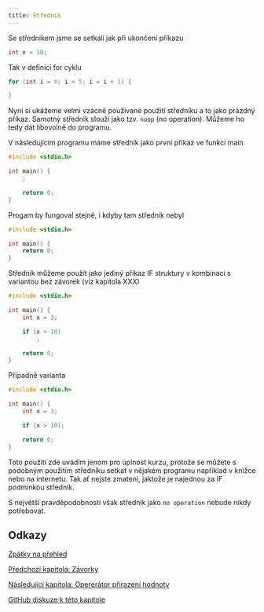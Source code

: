```yaml
---
title: Středník
---
```


Se středníkem jsme se setkali jak při ukončení příkazu

```c
int x = 10;
```

Tak v definici for cyklu

```c
for (int i = 0; i < 5; i = i + 1) {

}
```

Nyní si ukážeme velmi vzácně použivané použití středníku a to jako prázdný příkaz. Samotný středník slouží jako tzv. `noop` (no operation). Můžeme ho tedy dát libovolně do programu.

V následujícím programu máme středník jako první příkaz ve funkci main

```c
#include <stdio.h>

int main() {
    ;

    return 0;
}
```
Progam by fungoval stejně, i kdyby tam středník nebyl

```c
#include <stdio.h>

int main() {
    return 0;
}
```

Středník můžeme použít jako jediný příkaz IF struktury v kombinaci s variantou bez závorek (viz kapitola XXX)

```c
#include <stdio.h>

int main() {
    int x = 3;

    if (x > 10)
        ;

    return 0;
}
```

Případně varianta

```c
#include <stdio.h>

int main() {
    int x = 3;

    if (x > 10);

    return 0;
}
```

Toto použití zde uvádím jenom pro úplnost kurzu, protože se můžete s podobným použitím středníku setkat v nějakém programu například v knížce nebo na internetu. Tak ať nejste zmatení, jaktože je najednou za IF podmínkou středník.

S největší pravděpodobností však středník jako `no operation` nebude nikdy potřebovat.

## Odkazy
[Zpátky na přehled](./index.md)

[Předchozí kapitola: Závorky](./volitelne-zavorky.md)

[Následující kapitola: Opererátor přirazení hodnoty](./volitelne-prirazeni.md)

[GitHub diskuze k této kapitole](https://github.com/tomasbruckner/c_lectures/discussions/45)

